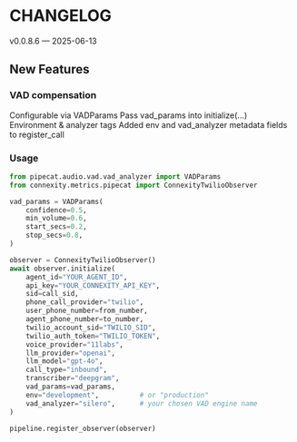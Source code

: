 # CHANGELOG

v0.0.8.6 — 2025-06-13


## New Features
### VAD compensation

Configurable via VADParams
Pass vad_params into initialize(...)
Environment & analyzer tags
Added env and vad_analyzer metadata fields to register_call

### Usage 


```python
from pipecat.audio.vad.vad_analyzer import VADParams
from connexity.metrics.pipecat import ConnexityTwilioObserver

vad_params = VADParams(
    confidence=0.5,
    min_volume=0.6,
    start_secs=0.2,
    stop_secs=0.8,
)

observer = ConnexityTwilioObserver()
await observer.initialize(
    agent_id="YOUR_AGENT_ID",
    api_key="YOUR_CONNEXITY_API_KEY",
    sid=call_sid,
    phone_call_provider="twilio",
    user_phone_number=from_number,
    agent_phone_number=to_number,
    twilio_account_sid="TWILIO_SID",
    twilio_auth_token="TWILIO_TOKEN",
    voice_provider="11labs",
    llm_provider="openai",
    llm_model="gpt-4o",
    call_type="inbound",
    transcriber="deepgram",
    vad_params=vad_params,
    env="development",          # or "production"
    vad_analyzer="silero",      # your chosen VAD engine name
)

pipeline.register_observer(observer)
```
